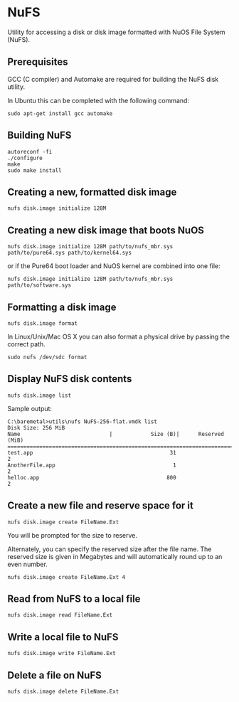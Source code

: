 # NuFS

Utility for accessing a disk or disk image formatted with NuOS File System (NuFS).


## Prerequisites

GCC (C compiler) and Automake are required for building the NuFS disk utility.

In Ubuntu this can be completed with the following command:

	sudo apt-get install gcc automake


## Building NuFS

    autoreconf -fi
    ./configure
    make
    sudo make install


## Creating a new, formatted disk image

    nufs disk.image initialize 128M


## Creating a new disk image that boots NuOS

    nufs disk.image initialize 128M path/to/nufs_mbr.sys path/to/pure64.sys path/to/kernel64.sys

or if the Pure64 boot loader and NuOS kernel are combined into one file:

    nufs disk.image initialize 128M path/to/nufs_mbr.sys path/to/software.sys


## Formatting a disk image

	nufs disk.image format

In Linux/Unix/Mac OS X you can also format a physical drive by passing the correct path.

	sudo nufs /dev/sdc format


## Display NuFS disk contents

	nufs disk.image list

Sample output:

	C:\baremetal>utils\nufs NuFS-256-flat.vmdk list
	Disk Size: 256 MiB
	Name                            |            Size (B)|      Reserved (MiB)
	==========================================================================
	test.app                                           31                    2
	AnotherFile.app                                     1                    2
	helloc.app                                        800                    2


## Create a new file and reserve space for it

	nufs disk.image create FileName.Ext

You will be prompted for the size to reserve.

Alternately, you can specify the reserved size after the file name. The reserved size is given in Megabytes and will automatically round up to an even number.

	nufs disk.image create FileName.Ext 4


## Read from NuFS to a local file

	nufs disk.image read FileName.Ext


## Write a local file to NuFS

	nufs disk.image write FileName.Ext


## Delete a file on NuFS

	nufs disk.image delete FileName.Ext

